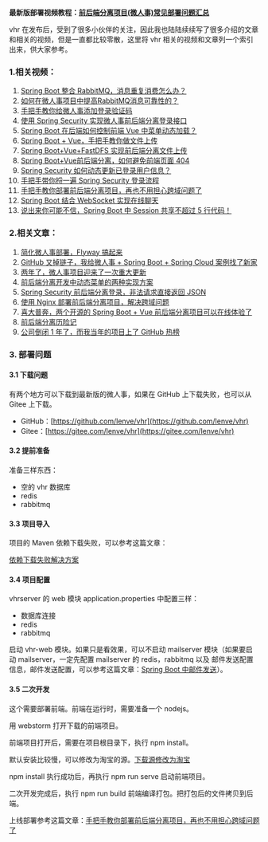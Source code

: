 **最新版部署视频教程：[前后端分离项目(微人事)常见部署问题汇总](https://mp.weixin.qq.com/s/dcJv6BIVFPnokI8nBf4IrQ)**

vhr 在发布后，受到了很多小伙伴的关注，因此我也陆陆续续写了很多介绍的文章和相关的视频，但是一直都比较零散，这里将 vhr 相关的视频和文章列一个索引出来，供大家参考。

### 1.相关视频：

1. [Spring Boot 整合 RabbitMQ，消息重复消费怎么办？](https://mp.weixin.qq.com/s/SMPyyZlRvvKM-kSMbOOQAw)
2. [如何在微人事项目中提高RabbitMQ消息可靠性的？](https://mp.weixin.qq.com/s/aMu1qi46FbzIe0amJ4XJ7w)
3. [手把手教你给微人事添加登录验证码](https://mp.weixin.qq.com/s/aaop_dS9UIOgTtQd0hl_tw)
4. [使用 Spring Security 实现微人事前后端分离登录接口](https://mp.weixin.qq.com/s/eun-ChD5KyN6LsbR9qFfiQ)
5. [Spring Boot 在后端如何控制前端 Vue 中菜单动态加载？](https://mp.weixin.qq.com/s/rH5MeKuTnXbyaDaGsU4wNw)
6. [Spring Boot + Vue，手把手教你做文件上传](https://mp.weixin.qq.com/s/OMgoUfH8lk8hDfuqWXGWTA)
7. [Spring Boot+Vue+FastDFS 实现前后端分离文件上传](https://mp.weixin.qq.com/s/tIFyi2EiQRhdaOZi7bMoGw)
8. [Spring Boot+Vue前后端分离，如何避免前端页面 404](https://mp.weixin.qq.com/s/rXhXFXDhyYDP4F47Uat1DQ)
9. [Spring Security 如何动态更新已登录用户信息？](https://mp.weixin.qq.com/s/jQZx4i4-vqjpBjpoJKJF4A)
10. [手把手带你捋一遍 Spring Security 登录流程](https://mp.weixin.qq.com/s/z6GeR5O-vBzY3SHehmccVA)
11. [手把手教你部署前后端分离项目，再也不用担心跨域问题了](https://mp.weixin.qq.com/s/KWBtHi_au_1pH70OYptjfA)
12. [Spring Boot 结合 WebSocket 实现在线聊天](https://mp.weixin.qq.com/s/Rrj7oco3K8kJBsTxEEdz9g)
13. [说出来你可能不信，Spring Boot 中 Session 共享不超过 5 行代码！](https://mp.weixin.qq.com/s/sgjm09_e8ue5blXqPgeXZA)

### 2.相关文章：

1. [简化微人事部署，Flyway 搞起来](https://mp.weixin.qq.com/s/yabpyA90D1yUtWRNr330yA)
2. [GitHub 又掉链子，我给微人事 + Spring Boot + Spring Cloud 案例找了新家](https://mp.weixin.qq.com/s/yvJXiX70iNSdd2mbSQbUCQ)
3. [两年了，微人事项目迎来了一次重大更新](https://mp.weixin.qq.com/s/Eo2RRB6zKQuPDMWlnCHDrw)
4. [前后端分离开发中动态菜单的两种实现方案](https://mp.weixin.qq.com/s/NV7pRVnR6sLSjI2Snjl_aQ)
5. [Spring Security 前后端分离登录，非法请求直接返回 JSON](https://mp.weixin.qq.com/s/24pI8CG1zZU4KxOYhizV_g)
6. [使用 Nginx 部署前后端分离项目，解决跨域问题](https://mp.weixin.qq.com/s/C7PIck3SIPPTcA3NX3ELoQ)
7. [喜大普奔，两个开源的 Spring Boot + Vue 前后端分离项目可以在线体验了](https://mp.weixin.qq.com/s/GvqLzCZngQiMqVE_ZTafeA)
8. [前后端分离历险记](https://mp.weixin.qq.com/s/szgfT3tnYMCHSeiE3_QnpA)
9. [公司倒闭 1 年了，而我当年的项目上了 GitHub 热榜](https://mp.weixin.qq.com/s/qGFo2MKkD0AObBJDPR8veQ)

### 3. 部署问题

#### 3.1 下载问题

有两个地方可以下载到最新版的微人事，如果在 GitHub 上下载失败，也可以从 Gitee 上下载。

- GitHub：[https://github.com/lenve/vhr](https://github.com/lenve/vhr)
- Gitee：[https://gitee.com/lenve/vhr](https://gitee.com/lenve/vhr)

#### 3.2 提前准备

准备三样东西：

- 空的 vhr 数据库
- redis
- rabbitmq

#### 3.3 项目导入

项目的 Maven 依赖下载失败，可以参考这篇文章：

[依赖下载失败解决方案](https://mp.weixin.qq.com/s/6PPYwrNestz-gvmB4ZkAqQ)

#### 3.4 项目配置

vhrserver 的 web  模块 application.properties 中配置三样：

- 数据库连接
- redis
- rabbitmq

启动 vhr-web 模块。如果只是看效果，可以不启动 mailserver 模块（如果要启动 mailserver，一定先配置 mailserver 的 redis，rabbitmq 以及 邮件发送配置信息，邮件发送配置，可以参考这篇文章：[Spring Boot 中邮件发送](https://mp.weixin.qq.com/s/FKyQNyPDQY8O25Hk2x7rKg)）。

#### 3.5 二次开发

这个需要部署前端。前端在运行时，需要准备一个 nodejs。

用 webstorm 打开下载的前端项目。

前端项目打开后，需要在项目根目录下，执行 npm install。

默认安装比较慢，可以修改为淘宝的源。[下载源修改为淘宝](https://mp.weixin.qq.com/s/HWRYAR16vLE1XFep6_i1tA)

npm install  执行成功后，再执行 npm run serve 启动前端项目。

二次开发完成后，执行 npm run build 前端编译打包。把打包后的文件拷贝到后端。

上线部署参考这篇文章：[手把手教你部署前后端分离项目，再也不用担心跨域问题了](https://mp.weixin.qq.com/s/KWBtHi_au_1pH70OYptjfA)